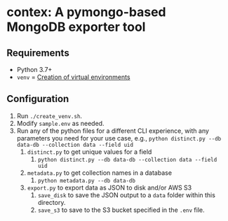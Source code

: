 # contex: A pymongo-based MongoDB exporter tool

## Requirements

- Python 3.7+
- `venv` = [Creation of virtual environments](https://docs.python.org/3/library/venv.html)

## Configuration

1. Run `./create_venv.sh`.
2. Modify `sample.env` as needed.
3. Run any of the python files for a different CLI experience, with any parameters you need for your use case, e.g., `python distinct.py --db data-db --collection data --field uid`
   1. `distinct.py` to get unique values for a field
      1. `python distinct.py --db data-db --collection data --field uid`
   2. `metadata.py` to get collection names in a database
      1. `python metadata.py --db data-db`
   3. `export.py` to export data as JSON to disk and/or AWS S3
      1. `save_disk` to save the JSON output to a `data` folder within this directory.
      2. `save_s3` to save to the S3 bucket specified in the `.env` file.